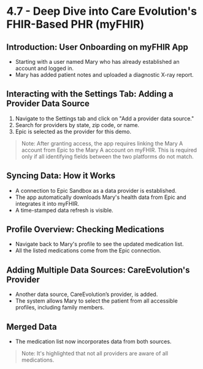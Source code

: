 # 4.7 - Deep Dive into Care Evolution's FHIR-Based PHR (myFHIR)

## Introduction: User Onboarding on myFHIR App
- Starting with a user named Mary who has already established an account and logged in.
- Mary has added patient notes and uploaded a diagnostic X-ray report.

## Interacting with the Settings Tab: Adding a Provider Data Source

1. Navigate to the Settings tab and click on "Add a provider data source."
2. Search for providers by state, zip code, or name.
3. Epic is selected as the provider for this demo.

> Note: After granting access, the app requires linking the Mary A account from Epic to the Mary A account on myFHIR. This is required only if all identifying fields between the two platforms do not match.

## Syncing Data: How it Works
- A connection to Epic Sandbox as a data provider is established.
- The app automatically downloads Mary's health data from Epic and integrates it into myFHIR.
- A time-stamped data refresh is visible.

## Profile Overview: Checking Medications
- Navigate back to Mary's profile to see the updated medication list.
- All the listed medications come from the Epic connection.

## Adding Multiple Data Sources: CareEvolution's Provider
- Another data source, CareEvolution’s provider, is added.
- The system allows Mary to select the patient from all accessible profiles, including family members.

## Merged Data
- The medication list now incorporates data from both sources.
> Note: It's highlighted that not all providers are aware of all medications.

